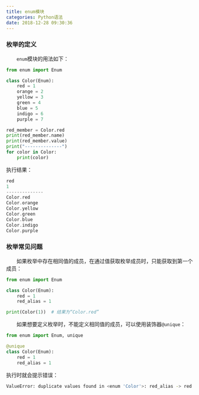 ```yaml
---
title: enum模块
categories: Python语法
date: 2018-12-28 09:30:36
---
```

### 枚举的定义

&emsp;&emsp;`enum`模块的用法如下：<!--more-->

``` python
from enum import Enum

class Color(Enum):
    red = 1
    orange = 2
    yellow = 3
    green = 4
    blue = 5
    indigo = 6
    purple = 7

red_member = Color.red
print(red_member.name)
print(red_member.value)
print("--------------")
for color in Color:
    print(color)
```

执行结果：

``` cpp
red
1
--------------
Color.red
Color.orange
Color.yellow
Color.green
Color.blue
Color.indigo
Color.purple
```

### 枚举常见问题

&emsp;&emsp;如果枚举中存在相同值的成员，在通过值获取枚举成员时，只能获取到第一个成员：

``` python
from enum import Enum

class Color(Enum):
    red = 1
    red_alias = 1

print(Color(1))  # 结果为“Color.red”
```

&emsp;&emsp;如果想要定义枚举时，不能定义相同值的成员，可以使用装饰器`@unique`：

``` python
from enum import Enum, unique

@unique
class Color(Enum):
    red = 1
    red_alias = 1
```

执行时就会提示错误：

``` bash
ValueError: duplicate values found in <enum 'Color'>: red_alias -> red
```
